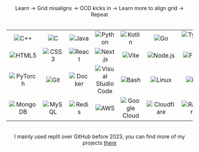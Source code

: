 
<div align="center">
  Learn → Grid misaligns → OCD kicks in → Learn more to align grid → Repeat
</div>

<div>
  &nbsp;
</div>

<div align="center">
  <table>
    <tr>
      <!-- Programming Languages -->
      <td align="center"><img src="https://skillicons.dev/icons?i=cpp" alt="C++" /></td>
      <td align="center"><img src="https://skillicons.dev/icons?i=c" alt="C" /></td>
      <td align="center"><img src="https://skillicons.dev/icons?i=java" alt="Java" /></td>
      <td align="center"><img src="https://skillicons.dev/icons?i=python" alt="Python" /></td>
      <td align="center"><img src="https://skillicons.dev/icons?i=kotlin" alt="Kotlin" /></td>
      <td align="center"><img src="https://skillicons.dev/icons?i=go" alt="Go" /></td>
      <td align="center"><img src="https://skillicons.dev/icons?i=ts" alt="TypeScript" /></td>
      <td align="center"><img src="https://skillicons.dev/icons?i=js" alt="JavaScript" /></td>
    </tr>
    <tr>
      <!-- Frontend / Frameworks -->
      <td align="center"><img src="https://skillicons.dev/icons?i=html" alt="HTML5" /></td>
      <td align="center"><img src="https://skillicons.dev/icons?i=css" alt="CSS3" /></td>
      <td align="center"><img src="https://skillicons.dev/icons?i=react" alt="React" /></td>
      <td align="center"><img src="https://skillicons.dev/icons?i=nextjs" alt="Next.js" /></td>
      <td align="center"><img src="https://skillicons.dev/icons?i=vite" alt="Vite" /></td>
      <td align="center"><img src="https://skillicons.dev/icons?i=nodejs" alt="Node.js" /></td>
      <td align="center"><img src="https://skillicons.dev/icons?i=fastapi" alt="FastAPI" /></td>
      <td align="center"><img src="https://skillicons.dev/icons?i=tensorflow" alt="TensorFlow" /></td>
    </tr>
    <tr>
      <!-- ML / Dev Tools -->
      <td align="center"><img src="https://skillicons.dev/icons?i=pytorch" alt="PyTorch" /></td>
      <td align="center"><img src="https://skillicons.dev/icons?i=git" alt="Git" /></td>
      <td align="center"><img src="https://skillicons.dev/icons?i=docker" alt="Docker" /></td>
      <td align="center"><img src="https://skillicons.dev/icons?i=vscode" alt="Visual Studio Code" /></td>
      <td align="center"><img src="https://skillicons.dev/icons?i=bash" alt="Bash" /></td>
      <td align="center"><img src="https://skillicons.dev/icons?i=linux" alt="Linux" /></td>
      <td align="center"><img src="https://skillicons.dev/icons?i=replit" alt="Replit" /></td>
      <td align="center"><img src="https://skillicons.dev/icons?i=postman" alt="Postman" /></td>
    </tr>
    <tr>
      <!-- Databases / Cloud / Misc -->
      <td align="center"><img src="https://skillicons.dev/icons?i=mongodb" alt="MongoDB" /></td>
      <td align="center"><img src="https://skillicons.dev/icons?i=mysql" alt="MySQL" /></td>
      <td align="center"><img src="https://skillicons.dev/icons?i=redis" alt="Redis" /></td>
      <td align="center"><img src="https://skillicons.dev/icons?i=aws" alt="AWS" /></td>
      <td align="center"><img src="https://skillicons.dev/icons?i=gcp" alt="Google Cloud" /></td>
      <td align="center"><img src="https://skillicons.dev/icons?i=cloudflare" alt="Cloudflare" /></td>
      <td align="center"><img src="https://skillicons.dev/icons?i=raspberrypi" alt="Raspberry Pi" /></td>
      <td align="center"><img src="https://skillicons.dev/icons?i=androidstudio" alt="Android Studio" /></td>
    </tr>
  </table>
</div>

<div>
  &nbsp;
</div>

<div align="center">
  I mainly used replit over GitHub before 2023, you can find more of my projects
  <a href="https://replit.com/@Sept1c" target="_blank" rel="noopener noreferrer">there</a>
</div>


